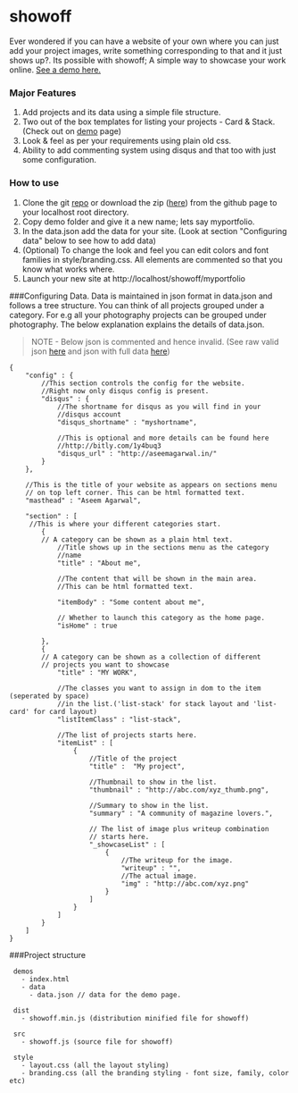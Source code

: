 # showoff

Ever wondered if you can have a website of your own where you can just add your project images, write something corresponding to that and it just shows up?. Its possible with showoff; A simple way to showcase your work online. [See a demo here.](http://agaase.github.io/webpages/showoff)

### Major Features
1. Add projects and its data using a simple file structure.
2. Two out of the box templates for listing your projects - Card & Stack. (Check out on [demo](http://agaase.github.io/webpages/showoff) page)
2. Look & feel as per your requirements using plain old css.
3. Ability to add commenting system using disqus and that too with just some configuration.


### How to use
1. Clone the git [repo](https://github.com/agaase/showoff.git) or download the zip ([here](https://github.com/agaase/showoff/archive/master.zip)) from the github page to your localhost root directory. 
2. Copy demo folder and give it a new name; lets say myportfolio.
3. In the data.json add the data for your site. (Look at section "Configuring data" below to see how to add data)
4. (Optional) To change the look and feel you can edit colors and font families in style/branding.css. All elements are commented so that you know what works where.
5. Launch your new site at http://localhost/showoff/myportfolio

###Configuring Data.
Data is maintained in json format in data.json and follows a tree structure. You can think of all projects grouped under a category. For e.g all your photography projects can be grouped under photography. The below explanation explains the details of data.json.

> NOTE - Below json is commented and hence invalid. (See raw valid json [here](http://agaase.github.io/webpages/showoff/data/data_explain.json) and json with full data [here](http://agaase.github.io/webpages/showoff/data/data.json))   

```
{
	"config" : {
	    //This section controls the config for the website.
	    //Right now only disqus config is present.
		"disqus" : {
		    //The shortname for disqus as you will find in your 
		    //disqus account
			"disqus_shortname" : "myshortname",
			
			//This is optional and more details can be found here
			//http://bitly.com/1y4buq3
			"disqus_url" : "http://aseemagarwal.in/"
		}
	},
	
	//This is the title of your website as appears on sections menu
	// on top left corner. This can be html formatted text.
	"masthead" : "Aseem Agarwal",
	
	"section" : [
	 //This is where your different categories start.
		{
		// A category can be shown as a plain html text.
		    //Title shows up in the sections menu as the category
		    //name
			"title" : "About me",
			
			//The content that will be shown in the main area.
			//This can be html formatted text.
			
			"itemBody" : "Some content about me",
			
			// Whether to launch this category as the home page.
			"isHome" : true

		},
		{
		// A category can be shown as a collection of different 
		// projects you want to showcase
			"title" : "MY WORK",
			
			//The classes you want to assign in dom to the item (seperated by space)
			//in the list.('list-stack' for stack layout and 'list-card' for card layout)
			"listItemClass" : "list-stack",
			
			//The list of projects starts here.
			"itemList" : [
				{
				    //Title of the project
					"title" :  "My project",
					
					//Thumbnail to show in the list.
					"thumbnail" : "http://abc.com/xyz_thumb.png",
					
					//Summary to show in the list.
					"summary" : "A community of magazine lovers.",
					
					// The list of image plus writeup combination
					// starts here.
					"_showcaseList" : [
						{
						    //The writeup for the image.
							"writeup" : "",
						    //The actual image.
							"img" : "http://abc.com/xyz.png"
						}
					]
				}
			]
		}
	]
}
```
###Project structure
```
 demos 
   - index.html
   - data
     - data.json // data for the demo page.
     
 dist
   - showoff.min.js (distribution minified file for showoff)
   
 src
   - showoff.js (source file for showoff)
   
 style
   - layout.css (all the layout styling)
   - branding.css (all the branding styling - font size, family, color etc)
